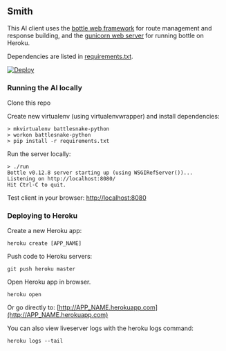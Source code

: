 ## Smith

This AI client uses the [bottle web framework](http://bottlepy.org/docs/dev/index.html) for route management and response building, and the [gunicorn web server](http://gunicorn.org/) for running bottle on Heroku.

Dependencies are listed in [requirements.txt](requirements.txt).

[![Deploy](https://www.herokucdn.com/deploy/button.png)](https://heroku.com/deploy)

### Running the AI locally

Clone this repo

Create new virtualenv (using virtualenvwrapper) and install dependencies:
```
> mkvirtualenv battlesnake-python
> workon battlesnake-python
> pip install -r requirements.txt
```

Run the server locally:
```
> ./run
Bottle v0.12.8 server starting up (using WSGIRefServer())...
Listening on http://localhost:8080/
Hit Ctrl-C to quit.
```

Test client in your browser: [http://localhost:8080](http://localhost:8080)

### Deploying to Heroku

Create a new Heroku app:
```
heroku create [APP_NAME]
```

Push code to Heroku servers:
```
git push heroku master
```

Open Heroku app in browser.
```
heroku open
```

Or go directly to: [http://APP_NAME.herokuapp.com](http://APP_NAME.herokuapp.com)

You can also view liveserver logs with the heroku logs command:
```
heroku logs --tail
```
